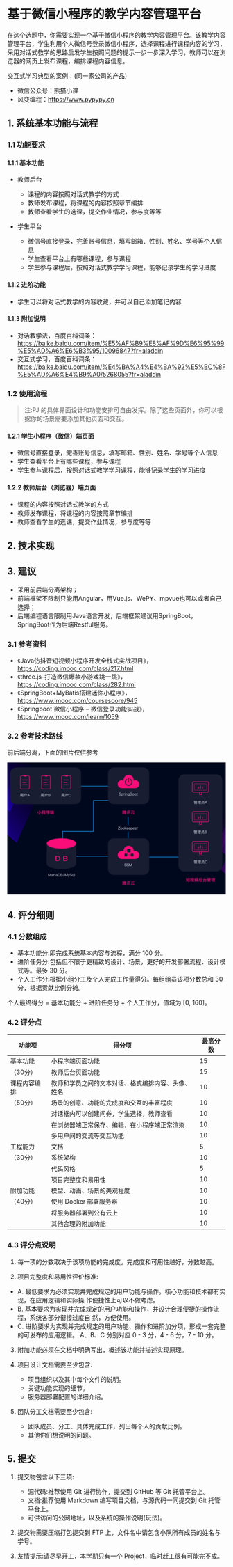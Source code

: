 # 基于微信小程序的教学内容管理平台

在这个选题中，你需要实现一个基于微信小程序的教学内容管理平台。该教学内容管理平台，学生利用个人微信号登录微信小程序，选择课程进行课程内容的学习，采用对话式教学的思路启发学生按照问题的提示一步一步深入学习，教师可以在浏览器的网页上发布课程，编排课程内容信息。

交互式学习典型的案例：(同一家公司的产品)
- 微信公众号：熊猫小课
- 风变编程：https://www.pypypy.cn

## 1. 系统基本功能与流程

### 1.1 功能要求

#### 1.1.1 基本功能

- 教师后台
    - 课程的内容按照对话式教学的方式
    - 教师发布课程，将课程的内容按照章节编排
    - 教师查看学生的选课，提交作业情况，参与度等等

- 学生平台
    - 微信号直接登录，完善账号信息，填写邮箱、性别、姓名、学号等个人信息
    - 学生查看平台上有哪些课程，参与课程
    - 学生参与课程后，按照对话式教学学习课程，能够记录学生的学习进度


#### 1.1.2 进阶功能

- 学生可以将对话式教学的内容收藏，并可以自己添加笔记内容

#### 1.1.3 附加说明

- 对话教学法，百度百科词条：https://baike.baidu.com/item/%E5%AF%B9%E8%AF%9D%E6%95%99%E5%AD%A6%E6%B3%95/10096847?fr=aladdin
- 交互式学习，百度百科词条：https://baike.baidu.com/item/%E4%BA%A4%E4%BA%92%E5%BC%8F%E5%AD%A6%E4%B9%A0/5268055?fr=aladdin



### 1.2 使用流程

> 注:PJ 的具体界面设计和功能安排可自由发挥。除了这些页面外，你可以根据你的场景需要添加其他页面和交互。

#### 1.2.1 学生小程序（微信）端页面

- 微信号直接登录，完善账号信息，填写邮箱、性别、姓名、学号等个人信息
- 学生查看平台上有哪些课程，参与课程
- 学生参与课程后，按照对话式教学学习课程，能够记录学生的学习进度

#### 1.2.2 教师后台（浏览器）端页面

- 课程的内容按照对话式教学的方式
- 教师发布课程，将课程的内容按照章节编排
- 教师查看学生的选课，提交作业情况，参与度等等


## 2. 技术实现

## 3. 建议

- 采用前后端分离架构；
- 前端框架不限制只能用Angular，用Vue.js、WePY、mpvue也可以或者自己选择；
- 后端编程语言限制用Java语言开发，后端框架建议用SpringBoot，SpringBoot作为后端Restful服务。

### 3.1 参考资料

- 《Java仿抖音短视频小程序开发全栈式实战项目》，https://coding.imooc.com/class/217.html
- 《three.js-打造微信爆款小游戏跳一跳》，https://coding.imooc.com/class/282.html
- 《SpringBoot+MyBatis搭建迷你小程序》，https://www.imooc.com/coursescore/945
- 《Springboot 微信小程序 – 微信登录功能实战》，https://www.imooc.com/learn/1059




### 3.2  参考技术路线

前后端分离，下面的图片仅供参考

![](./assests/img/1.png)

## 4. 评分细则 

### 4.1 分数组成

- 基本功能分:即完成系统基本内容与流程，满分 100 分。 
- 进阶任务分:包括但不限于更精致的设计、场景，更好的开发部署流程、设计模式等。最多 30 分。 
- 个人工作分:根据小组分工及个人完成工作量得分。每组组员该项分数总和 30 分，根据贡献比例分摊。

个人最终得分 = 基本功能分 + 进阶任务分 + 个人工作分，值域为 [0, 160]。 

### 4.2 评分点


|功能项 | 得分项 | 最高分数|
| ------ | ------ | ------ |
| 基本功能 |小程序端页面功能| 15|
|（30分）| 教师后台页面功能 |15|
|课程内容编排 |教师和学员之间的文本对话、格式编排内容、头像、姓名 |10|
|（50分） |场景的创意、功能的完成度和交互的丰富程度| 10|
||对话框内可以创建问券，学生选择，教师查看| 10|
||在浏览器端正常保存、编辑，在小程序端正常渲染 |10|
||多用户间的交流等交互功能 |10|
|工程能力| 文档 |5|
|（30分）| 系统架构 |10|
||代码风格| 5|
||项目完整度和易用性 |10|
|附加功能 |模型、动画、场景的美观程度| 10|
|（40分）|使用 Docker 部署服务器 |10|
||将服务器部署到公有云上 |10|
||其他合理的附加功能 |10|


### 4.3 评分点说明

1. 每一项的分数取决于该项功能的完成度。完成度和可用性越好，分数越高。 

2. 项目完整度和易用性评价标准:

- A. 最低要求为必须实现并完成规定的用户功能与操作。核心功能和技术都有实现，在应用逻辑和实际操 作便捷性上可以不做考虑。
- B. 基本要求为实现并完成规定的用户功能和操作，并设计合理便捷的操作流程，系统各部分衔接过度自 然，方便使用。
- C. 进阶要求为实现并完成规定的用户功能、操作和进阶加分项，形成一套完整的可发布的应用逻辑。 A、B、C 分别对应 0 - 3 分，4 - 6 分，7 - 10 分。

3. 附加功能必须在文档中明确写出，概述该功能并描述实现原理。 

4. 项目设计文档需要至少包含:
    - 项目组织以及其中每个文件的说明。
    - 关键功能实现的细节。
    - 服务器部署配置的详细介绍。

5. 团队分工文档需要至少包含: 
    - 团队成员、分工、具体完成工作，列出每个人的贡献比例。
    - 其他你们想说明的问题。 
    
## 5. 提交

1. 提交物包含以下三项:
    - 源代码:推荐使用 Git 进行协作，提交到 GitHub 等 Git 托管平台上。 
    - 文档:推荐使用 Markdown 编写项目文档，与源代码一同提交到 Git 托管平台上。 
    - 可供访问的公网地址，以及系统的操作说明(玩法)。

2. 提交物需要压缩打包提交到 FTP 上，文件名中请包含小队所有成员的姓名与学号。 

3. 友情提示:请尽早开工，本学期只有一个 Project，临时赶工很有可能完不成。